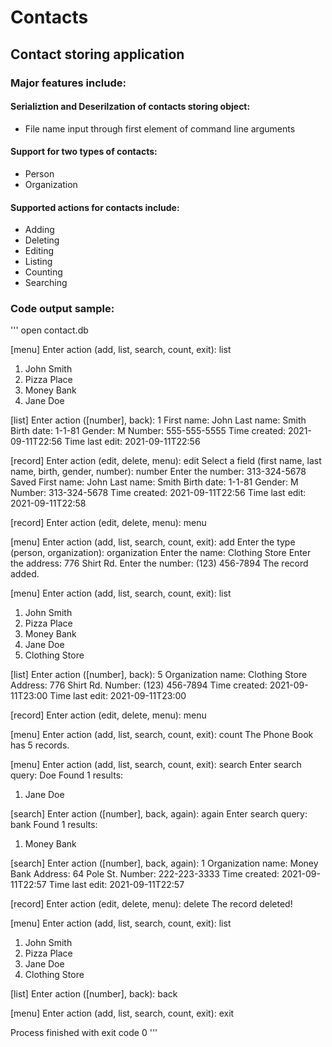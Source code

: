 # Contacts
## Contact storing application
### Major features include:
#### Serializtion and Deserilzation of contacts storing object:
  - File name input through first element of command line arguments
#### Support for two types of contacts:
  - Person
  - Organization     
#### Supported actions for contacts include:
  - Adding
  - Deleting
  - Editing
  - Listing
  - Counting
  - Searching

### Code output sample:
'''
open contact.db

[menu] Enter action (add, list, search, count, exit): list
1. John Smith
2. Pizza Place
3. Money Bank
4. Jane Doe

[list] Enter action ([number], back): 1
First name: John
Last name: Smith
Birth date: 1-1-81
Gender: M
Number: 555-555-5555
Time created: 2021-09-11T22:56
Time last edit: 2021-09-11T22:56


[record] Enter action (edit, delete, menu): edit
Select a field (first name, last name, birth, gender, number): number
Enter the number: 313-324-5678
Saved
First name: John
Last name: Smith
Birth date: 1-1-81
Gender: M
Number: 313-324-5678
Time created: 2021-09-11T22:56
Time last edit: 2021-09-11T22:58


[record] Enter action (edit, delete, menu): menu

[menu] Enter action (add, list, search, count, exit): add
Enter the type (person, organization): organization
Enter the name: Clothing Store
Enter the address: 776 Shirt Rd.
Enter the number: (123) 456-7894
The record added.

[menu] Enter action (add, list, search, count, exit): list
1. John Smith
2. Pizza Place
3. Money Bank
4. Jane Doe
5. Clothing Store

[list] Enter action ([number], back): 5
Organization name: Clothing Store
Address: 776 Shirt Rd.
Number: (123) 456-7894
Time created: 2021-09-11T23:00
Time last edit: 2021-09-11T23:00


[record] Enter action (edit, delete, menu): menu

[menu] Enter action (add, list, search, count, exit): count
The Phone Book has 5 records.

[menu] Enter action (add, list, search, count, exit): search
Enter search query: Doe
Found 1 results:
1. Jane Doe

[search] Enter action ([number], back, again): again
Enter search query: bank
Found 1 results:
1. Money Bank

[search] Enter action ([number], back, again): 1
Organization name: Money Bank
Address: 64 Pole St.
Number: 222-223-3333
Time created: 2021-09-11T22:57
Time last edit: 2021-09-11T22:57


[record] Enter action (edit, delete, menu): delete
The record deleted!

[menu] Enter action (add, list, search, count, exit): list
1. John Smith
2. Pizza Place
3. Jane Doe
4. Clothing Store

[list] Enter action ([number], back): back

[menu] Enter action (add, list, search, count, exit): exit

Process finished with exit code 0
'''
